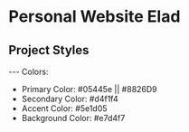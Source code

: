 # Personal Website Elad

## Project Styles

--- Colors:

- Primary Color: #05445e || #8826D9
- Secondary Color: #d4f1f4
- Accent Color: #5e1d05
- Background Color: #e7d4f7
